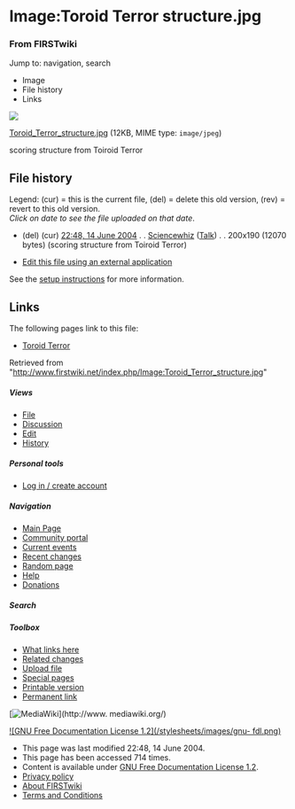 

# Image:Toroid Terror structure.jpg

### From FIRSTwiki

Jump to: navigation, search

  * Image
  * File history
  * Links

![](/media/0/04/Toroid_Terror_structure.jpg)

[Toroid_Terror_structure.jpg](/media/0/04/Toroid_Terror_structure.jpg "Toroid
Terror structure.jpg" ) (12KB, MIME type: `image/jpeg`)

scoring structure from Toiroid Terror

## File history

Legend: (cur) = this is the current file, (del) = delete this old version,
(rev) = revert to this old version.  
_Click on date to see the file uploaded on that date_.

  * (del) (cur) [22:48, 14 June 2004](/media/0/04/Toroid_Terror_structure.jpg "/media/0/04/Toroid Terror structure.jpg" ) . . [Sciencewhiz](/index.php/User:Sciencewhiz "User:Sciencewhiz" ) ([Talk](/index.php?title=User_talk:Sciencewhiz&action=edit "User talk:Sciencewhiz" )) . . 200x190 (12070 bytes) (scoring structure from Toiroid Terror)
  

  * [Edit this file using an external application](/index.php?title=Image:Toroid_Terror_structure.jpg&action=edit&externaledit=true&mode=file "Image:Toroid Terror structure.jpg" )

See the [setup
instructions](http://meta.wikimedia.org/wiki/Help:External_editors
"http://meta.wikimedia.org/wiki/Help:External_editors" ) for more information.

## Links

The following pages link to this file:

  * [Toroid Terror](/index.php/Toroid_Terror "Toroid Terror" )

Retrieved from
"<http://www.firstwiki.net/index.php/Image:Toroid_Terror_structure.jpg>"

##### Views

  * [File](/index.php/Image:Toroid_Terror_structure.jpg)
  * [Discussion](/index.php?title=Image_talk:Toroid_Terror_structure.jpg&action=edit)
  * [Edit](/index.php?title=Image:Toroid_Terror_structure.jpg&action=edit)
  * [History](/index.php?title=Image:Toroid_Terror_structure.jpg&action=history)

##### Personal tools

  * [Log in / create account](/index.php?title=Special:Userlogin&returnto=Image:Toroid_Terror_structure.jpg)

[](/index.php/Main_Page "Main Page" )

##### Navigation

  * [Main Page](/index.php/Main_Page)
  * [Community portal](/index.php/FIRSTwiki:Community_portal)
  * [Current events](/index.php/Current_events)
  * [Recent changes](/index.php/Special:Recentchanges)
  * [Random page](/index.php/Special:Random)
  * [Help](/index.php/FIRSTwiki:Help)
  * [Donations](/index.php/FIRSTwiki:Site_support)

##### Search



##### Toolbox

  * [What links here](/index.php/Special:Whatlinkshere/Image:Toroid_Terror_structure.jpg)
  * [Related changes](/index.php/Special:Recentchangeslinked/Image:Toroid_Terror_structure.jpg)
  * [Upload file](/index.php/Special:Upload)
  * [Special pages](/index.php/Special:Specialpages)
  * [Printable version](/index.php?title=Image:Toroid_Terror_structure.jpg&printable=yes)
  * [Permanent link](/index.php?title=Image:Toroid_Terror_structure.jpg&oldid=39475)

[![MediaWiki](/skins/common/images/poweredby_mediawiki_88x31.png)](http://www.
mediawiki.org/)

[![GNU Free Documentation License 1.2](/stylesheets/images/gnu-
fdl.png)](http://www.gnu.org/copyleft/fdl.html)

  * This page was last modified 22:48, 14 June 2004.
  * This page has been accessed 714 times.
  * Content is available under [GNU Free Documentation License 1.2](http://www.gnu.org/copyleft/fdl.html "http://www.gnu.org/copyleft/fdl.html" ).
  * [Privacy policy](/index.php/FIRSTwiki:Privacy_policy "FIRSTwiki:Privacy policy" )
  * [About FIRSTwiki](/index.php/FIRSTwiki:About "FIRSTwiki:About" )
  * [Terms and Conditions](/index.php/FIRSTwiki:Terms_and_conditions "FIRSTwiki:Terms and conditions" )

